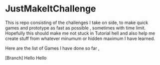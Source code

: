 # JustMakeItChallenge
This is repo consisting of the challenges I take on side, to make quick games and prototype as fast as possible , sometimes with time limit. Hopefully this should make me not stuck in Tutorial hell and also help me create stuff from whatever minumum or hidden maximum I have learned. 

Here are the list of Games I have done so far ,

[Branch]
Hello
Hello
